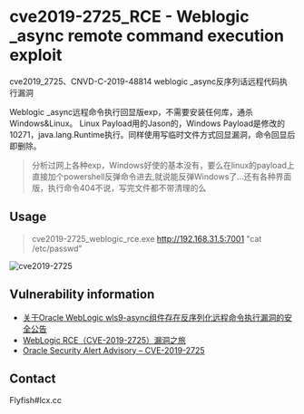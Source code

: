  cve2019-2725_RCE - Weblogic _async remote command execution exploit
 =
 cve2019_2725、CNVD-C-2019-48814 weblogic _async反序列话远程代码执行漏洞

 Weblogic _async远程命令执行回显版exp，不需要安装任何库，通杀Windows&Linux。
 Linux Payload用的Jason的，Windows Payload是修改的10271，java.lang.Runtime执行。同样使用写临时文件方式回显漏洞，命令回显后即删除。
 >分析过网上各种exp，Windows好使的基本没有，要么在linux的payload上直接加个powershell反弹命令进去,就说能反弹Windows了...还有各种界面版，执行命令404不说，写完文件都不带清理的么

## Usage
 
>cve2019-2725_weblogic_rce.exe http://192.168.31.5:7001 "cat /etc/passwd"

![cve2019-2725](https://raw.githubusercontent.com/FlyfishSec/weblogic_rce/master/Usage.gif "Weblogic _async远程命令执行回显版exp")  


## Vulnerability information
   
   * [关于Oracle WebLogic wls9-async组件存在反序列化远程命令执行漏洞的安全公告](http://www.cnvd.org.cn/webinfo/show/4989)
   * [WebLogic RCE（CVE-2019-2725）漏洞之旅](https://www.freebuf.com/vuls/202800.html)
   * [Oracle Security Alert Advisory – CVE-2019-2725](https://www.oracle.com/technetwork/security-advisory/alert-cve-2019-2725-5466295.html)

## Contact
Flyfish#lcx.cc
